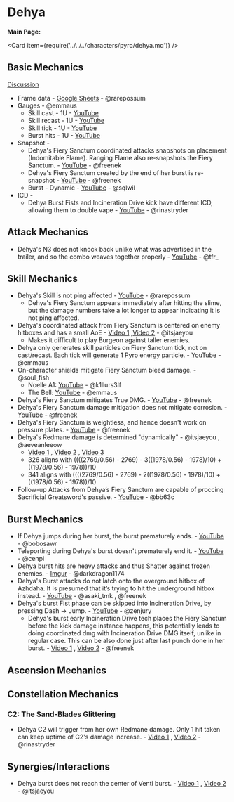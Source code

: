 # Dehya

**Main Page:**

<Card item={require('../../../characters/pyro/dehya.md')} />

## Basic Mechanics

[Discussion](https://tickets.deeznuts.moe/transcripts/dehya-basic-mechanics)
* Frame data - [Google Sheets](https://docs.google.com/spreadsheets/d/1KzU1x3IYldih1X4zBTEk4Gt1YuhRavY9g2wFR6KRuEs/edit#gid=106415657) - @rarepossum
* Gauges - @emmaus
    * Skill cast - 1U - [YouTube](https://youtu.be/J4yvtlcDTjI)
    * Skill recast - 1U - [YouTube](https://youtu.be/J4yvtlcDTjI)
    * Skill tick - 1U - [YouTube](https://youtu.be/6DTEdWikzPE)
    * Burst hits - 1U - [YouTube](https://youtu.be/QHtyBE5oQa8) 
* Snapshot - 
    * Dehya's Fiery Sanctum coordinated attacks snapshots on placement (Indomitable Flame). Ranging Flame also re-snapshots the Fiery Sanctum. - [YouTube](https://youtu.be/axx8aOrtgV8) - @freenek
    * Dehya's Fiery Sanctum created by the end of her burst is re-snapshot - [YouTube](https://youtu.be/jV1qf4ViTK8) - @freenek
    * Burst - Dynamic - [YouTube](https://youtu.be/xUtfQ5wx3bM) - @sqlwil  
* ICD -
    * Dehya Burst Fists and Incineration Drive kick have different ICD, allowing them to double vape - [YouTube](https://youtu.be/ELsAhFUXygI) - @rinastryder  

## Attack Mechanics

* Dehya's N3 does not knock back unlike what was advertised in the trailer, and so the combo weaves together properly - [YouTube](https://youtu.be/KH9XpY2Mgyg) - @tfr_

## Skill Mechanics

* Dehya's Skill is not ping affected - [YouTube](https://youtu.be/_Oye5hfSSbo) - @rarepossum
    * Dehya's Fiery Sanctum appears immediately after hitting the slime, but the damage numbers take a lot longer to appear indicating it is not ping affected.
* Dehya's coordinated attack from Fiery Sanctum is centered on enemy hitboxes and has a small AoE - [Video 1](https://youtu.be/JRinlGhlNLY) ,[Video 2](https://youtu.be/bR6YmlOGeqs) - @itsjaeyou
    * Makes it difficult to play Burgeon against taller enemies.
* Dehya only generates skill particles on Fiery Sanctum tick, not on cast/recast. Each tick will generate 1 Pyro energy particle. - [YouTube](https://youtu.be/MoDJiGA8oEc) - @emmaus
* On-character shields mitigate Fiery Sanctum bleed damage. - @soul_fish
    * Noelle A1: [YouTube](https://youtu.be/VKjwjQ1qrLo) - @k1llurs3lf
    * The Bell: [YouTube](https://youtu.be/1Uf5PkXtkBw) - @emmaus
* Dehya's Fiery Sanctum mitigates True DMG. - [YouTube](https://youtu.be/djcXSsQeDdA) - @freenek
* Dehya's Fiery Sanctum damage mitigation does not mitigate corrosion.  - [YouTube](https://youtu.be/i3B7aa7rfWQ) - @freenek
* Dehya's Fiery Sanctum is weightless, and hence doesn't work on pressure plates. - [YouTube](https://youtu.be/K9ev3i_T9tY) - @freenek
* Dehya's Redmane damage is determined "dynamically" - @itsjaeyou , @aeveanleeow
    * [Video 1](https://youtu.be/GKsD_FcX56w) , [Video 2](https://youtu.be/f_iLHg18vXg) , [Video 3](https://youtu.be/eQKRypJRPjc)
    * 326 aligns with ((((2769/0.56) - 2769) - 3((1978/0.56) - 1978)/10) + ((1978/0.56) - 1978))/10  
    * 341 aligns with ((((2769/0.56) - 2769) - 2((1978/0.56) - 1978)/10) + ((1978/0.56) - 1978))/10   
* Follow-up Attacks from Dehya’s Fiery Sanctum are capable of proccing Sacrificial Greatsword's passive. - [YouTube](https://youtu.be/lykE1ryeA6Q) - @bb63c  

## Burst Mechanics

* If Dehya jumps during her burst, the burst prematurely ends. - [YouTube](https://www.youtube.com/watch?v=XvxFe_z3ME0) - @bobosawr
* Teleporting during Dehya's burst doesn't prematurely end it. - [YouTube](https://youtu.be/xv-vMJ8xUcg) - @cenpi 
* Dehya burst hits are heavy attacks and thus Shatter against frozen enemies. - [Imgur](https://imgur.com/a/L44ekYR) - @darkdragon1174
* Dehya's Burst attacks do not latch onto the overground hitbox of Azhdaha. It is presumed that it’s trying to hit the underground hitbox instead. - [YouTube](https://youtu.be/bnG1guysr8g) - @asaki_tmk , @freenek
* Dehya's burst Fist phase can be skipped into Incineration Drive, by pressing Dash -> Jump. - [YouTube](https://youtu.be/Oj7_t-bzW_s) - @zenjury
    * Dehya's burst early Incineration Drive tech places the Fiery Sanctum before the kick damage instance happens, this potentially leads to doing coordinated dmg with Incineration Drive DMG itself, unlike in regular case. This can be also done just after last punch done in her burst. - [Video 1](https://youtu.be/jV1qf4ViTK8) , [Video 2](https://youtu.be/rB88TgYNhZ8) - @freenek

## Ascension Mechanics

## Constellation Mechanics

### C2: The Sand-Blades Glittering

* Dehya C2 will trigger from her own Redmane damage. Only 1 hit taken can keep uptime of C2's damage increase. - [Video 1](https://youtu.be/azaDrtSpAz4) , [Video 2](https://youtu.be/b_pD15f6Mus) - @rinastryder  

## Synergies/Interactions

* Dehya burst does not reach the center of Venti burst. - [Video 1](https://www.youtube.com/watch?v=i2VKcMqpJi0) , [Video 2](https://youtu.be/ybVKx4blYUg) - @itsjaeyou  
